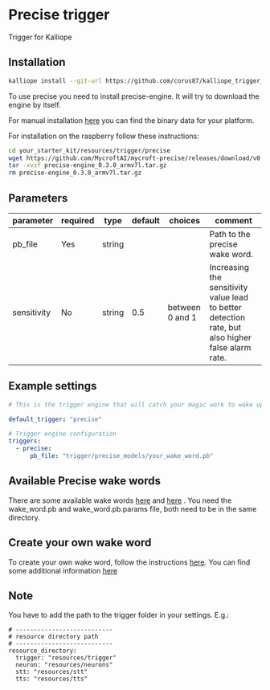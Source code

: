 # Precise trigger
Trigger for Kalliope

## Installation
```bash
kalliope install --git-url https://github.com/corus87/kalliope_trigger_precise.git
```
To use precise you need to install precise-engine. 
It will try to download the engine by itself.

For manual installation [here](https://github.com/MycroftAI/mycroft-precise/releases) you can find the binary data for your platform. 

For installation on the raspberry follow these instructions:

```bash
cd your_starter_kit/resources/trigger/precise
wget https://github.com/MycroftAI/mycroft-precise/releases/download/v0.3.0/precise-engine_0.3.0_armv7l.tar.gz
tar -xvzf precise-engine_0.3.0_armv7l.tar.gz
rm precise-engine_0.3.0_armv7l.tar.gz
```

## Parameters

| parameter    | required | type    | default | choices         | comment                                                                                          |
|--------------|----------|---------|---------|-----------------|--------------------------------------------------------------------------------------------------|
| pb_file      | Yes     | string  |         |                 | Path to the precise wake word.                                                                   |
| sensitivity  | No      | string  | 0.5     | between 0 and 1 | Increasing the sensitivity value lead to better detection rate, but also higher false alarm rate.|

## Example settings

```yaml
# This is the trigger engine that will catch your magic work to wake up Kalliope.

default_trigger: "precise"

# Trigger engine configuration
triggers:
  - precise:
      pb_file: "trigger/precise_models/your_wake_word.pb"
```

## Available Precise wake words

There are some available wake words [here](https://github.com/MycroftAI/precise-data/tree/models) and [here](https://github.com/MycroftAI/precise-community-data) . 
You need the wake_word.pb and wake_word.pb.params file, both need to be in the same directory. 

## Create your own wake word

To create your own wake word, follow the instructions [here](https://github.com/MycroftAI/mycroft-precise/wiki/Training-your-own-wake-word#how-to-train-your-own-wake-word). 
You can find some additional information [here](https://community.rhasspy.org/t/mycroft-precise-installation-and-use/)
## Note

You have to add the path to the trigger folder in your settings.
E.g.:
```
# ---------------------------
# resource directory path
# ---------------------------
resource_directory:
  trigger: "resources/trigger"
  neuron: "resources/neurons"
  stt: "resources/stt"
  tts: "resources/tts"
```
